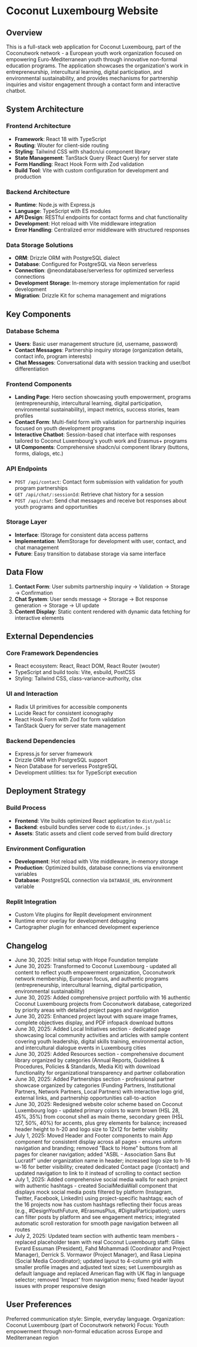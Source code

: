 # Coconut Luxembourg Website

## Overview

This is a full-stack web application for Coconut Luxembourg, part of the Coconutwork network - a European youth work organization focused on empowering Euro-Mediterranean youth through innovative non-formal education programs. The application showcases the organization's work in entrepreneurship, intercultural learning, digital participation, and environmental sustainability, and provides mechanisms for partnership inquiries and visitor engagement through a contact form and interactive chatbot.

## System Architecture

### Frontend Architecture
- **Framework**: React 18 with TypeScript
- **Routing**: Wouter for client-side routing
- **Styling**: Tailwind CSS with shadcn/ui component library
- **State Management**: TanStack Query (React Query) for server state
- **Form Handling**: React Hook Form with Zod validation
- **Build Tool**: Vite with custom configuration for development and production

### Backend Architecture
- **Runtime**: Node.js with Express.js
- **Language**: TypeScript with ES modules
- **API Design**: RESTful endpoints for contact forms and chat functionality
- **Development**: Hot reload with Vite middleware integration
- **Error Handling**: Centralized error middleware with structured responses

### Data Storage Solutions
- **ORM**: Drizzle ORM with PostgreSQL dialect
- **Database**: Configured for PostgreSQL via Neon serverless
- **Connection**: @neondatabase/serverless for optimized serverless connections
- **Development Storage**: In-memory storage implementation for rapid development
- **Migration**: Drizzle Kit for schema management and migrations

## Key Components

### Database Schema
- **Users**: Basic user management structure (id, username, password)
- **Contact Messages**: Partnership inquiry storage (organization details, contact info, program interests)
- **Chat Messages**: Conversational data with session tracking and user/bot differentiation

### Frontend Components
- **Landing Page**: Hero section showcasing youth empowerment, programs (entrepreneurship, intercultural learning, digital participation, environmental sustainability), impact metrics, success stories, team profiles
- **Contact Form**: Multi-field form with validation for partnership inquiries focused on youth development programs
- **Interactive Chatbot**: Session-based chat interface with responses tailored to Coconut Luxembourg's youth work and Erasmus+ programs
- **UI Components**: Comprehensive shadcn/ui component library (buttons, forms, dialogs, etc.)

### API Endpoints
- `POST /api/contact`: Contact form submission with validation for youth program partnerships
- `GET /api/chat/:sessionId`: Retrieve chat history for a session
- `POST /api/chat`: Send chat messages and receive bot responses about youth programs and opportunities

### Storage Layer
- **Interface**: IStorage for consistent data access patterns
- **Implementation**: MemStorage for development with user, contact, and chat management
- **Future**: Easy transition to database storage via same interface

## Data Flow

1. **Contact Form**: User submits partnership inquiry → Validation → Storage → Confirmation
2. **Chat System**: User sends message → Storage → Bot response generation → Storage → UI update
3. **Content Display**: Static content rendered with dynamic data fetching for interactive elements

## External Dependencies

### Core Framework Dependencies
- React ecosystem: React, React DOM, React Router (wouter)
- TypeScript and build tools: Vite, esbuild, PostCSS
- Styling: Tailwind CSS, class-variance-authority, clsx

### UI and Interaction
- Radix UI primitives for accessible components
- Lucide React for consistent iconography
- React Hook Form with Zod for form validation
- TanStack Query for server state management

### Backend Dependencies
- Express.js for server framework
- Drizzle ORM with PostgreSQL support
- Neon Database for serverless PostgreSQL
- Development utilities: tsx for TypeScript execution

## Deployment Strategy

### Build Process
- **Frontend**: Vite builds optimized React application to `dist/public`
- **Backend**: esbuild bundles server code to `dist/index.js`
- **Assets**: Static assets and client code served from build directory

### Environment Configuration
- **Development**: Hot reload with Vite middleware, in-memory storage
- **Production**: Optimized builds, database connections via environment variables
- **Database**: PostgreSQL connection via `DATABASE_URL` environment variable

### Replit Integration
- Custom Vite plugins for Replit development environment
- Runtime error overlay for development debugging
- Cartographer plugin for enhanced development experience

## Changelog
- June 30, 2025: Initial setup with Hope Foundation template
- June 30, 2025: Transformed to Coconut Luxembourg - updated all content to reflect youth empowerment organization, Coconutwork network membership, European focus, and authentic programs (entrepreneurship, intercultural learning, digital participation, environmental sustainability)
- June 30, 2025: Added comprehensive project portfolio with 16 authentic Coconut Luxembourg projects from Coconutwork database, categorized by priority areas with detailed project pages and navigation
- June 30, 2025: Enhanced project layout with square image frames, complete objectives display, and PDF infopack download buttons
- June 30, 2025: Added Local Initiatives section - dedicated page showcasing local community activities and articles with sample content covering youth leadership, digital skills training, environmental action, and intercultural dialogue events in Luxembourg cities
- June 30, 2025: Added Resources section - comprehensive document library organized by categories (Annual Reports, Guidelines & Procedures, Policies & Standards, Media Kit) with download functionality for organizational transparency and partner collaboration
- June 30, 2025: Added Partnerships section - professional partner showcase organized by categories (Funding Partners, Institutional Partners, Network Partners, Local Partners) with interactive logo grid, external links, and partnership opportunities call-to-action
- June 30, 2025: Redesigned website color scheme based on Coconut Luxembourg logo - updated primary colors to warm brown (HSL 28, 45%, 35%) from coconut shell as main theme, secondary green (HSL 127, 50%, 40%) for accents, plus grey elements for balance; increased header height to h-20 and logo size to 12x12 for better visibility
- July 1, 2025: Moved Header and Footer components to main App component for consistent display across all pages - ensures uniform navigation and branding; removed "Back to Home" buttons from all pages for cleaner navigation; added "ASBL - Association Sans But Lucratif" under organization name in header; increased logo size to h-16 w-16 for better visibility; created dedicated Contact page (/contact) and updated navigation to link to it instead of scrolling to contact section
- July 1, 2025: Added comprehensive social media walls for each project with authentic hashtags - created SocialMediaWall component that displays mock social media posts filtered by platform (Instagram, Twitter, Facebook, LinkedIn) using project-specific hashtags; each of the 16 projects now has custom hashtags reflecting their focus areas (e.g., #DesignYouthFuture, #ErasmusPlus, #DigitalParticipation); users can filter posts by platform and see engagement metrics; integrated automatic scroll restoration for smooth page navigation between all routes
- July 2, 2025: Updated team section with authentic team members - replaced placeholder team with real Coconut Luxembourg staff: Gilles Evrard Essuman (President), Fahd Mohammadi (Coordinator and Project Manager), Derrick S. Vormawor (Project Manager), and Rasa Liepina (Social Media Coordinator); updated layout to 4-column grid with smaller profile images and adjusted text sizes; set Luxembourgish as default language and replaced American flag with UK flag in language selector; removed 'Impact' from navigation menu; fixed header layout issues with proper responsive design

## User Preferences

Preferred communication style: Simple, everyday language.
Organization: Coconut Luxembourg (part of Coconutwork network)
Focus: Youth empowerment through non-formal education across Europe and Mediterranean region